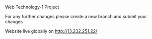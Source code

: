 Web Technology-1 Project

For any further changes please create a new branch and submit your changes

Website live globally on http://13.232.251.22/
